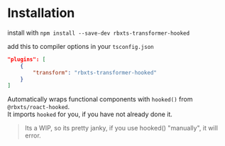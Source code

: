 
# Installation
install with `npm install --save-dev rbxts-transformer-hooked`

add this to compiler options in your `tsconfig.json`
<br/>
```json
"plugins": [
    {
        "transform": "rbxts-transformer-hooked"
    }
]
 ```

 
Automatically wraps functional components with `hooked()` from `@rbxts/roact-hooked`. <br/>
It imports `hooked` for you, if you have not already done it.

> Its a WIP, so its pretty janky, if you use hooked() "manually", it will error.